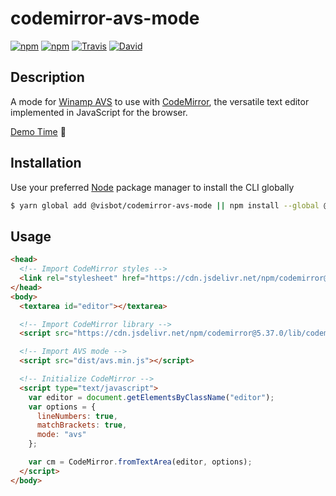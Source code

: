# codemirror-avs-mode

[![npm](https://img.shields.io/npm/l/@visbot/codemirror-avs-mode.svg?style=flat-square)](https://www.npmjs.org/package/@visbot/codemirror-avs-mode)
[![npm](https://img.shields.io/npm/v/@visbot/codemirror-avs-mode.svg?style=flat-square)](https://www.npmjs.org/package/@visbot/codemirror-avs-mode)
[![Travis](https://img.shields.io/travis/visbot/codemirror-avs-mode.svg?style=flat-square)](https://travis-ci.org/visbot/codemirror-avs-mode)
[![David](https://img.shields.io/david/dev/visbot/codemirror-avs-mode.svg?style=flat-square)](https://david-dm.org/visbot/codemirror-avs-mode?type=dev)

## Description

A mode for [Winamp AVS](https://www.wikiwand.com/en/Advanced_Visualization_Studio) to use with [CodeMirror](https://codemirror.net/), the versatile text editor implemented in JavaScript for the browser.

[Demo Time](https://visbot.github.io/codemirror-avs-mode//) 🙌

## Installation

Use your preferred [Node](https://nodejs.org) package manager to install the CLI globally

```sh
$ yarn global add @visbot/codemirror-avs-mode || npm install --global @visbot/codemirror-avs-mode
```

## Usage

```html
<head>
  <!-- Import CodeMirror styles -->
  <link rel="stylesheet" href="https://cdn.jsdelivr.net/npm/codemirror@5.37.0/lib/codemirror.css">
</head>
<body>
  <textarea id="editor"></textarea>

  <!-- Import CodeMirror library -->
  <script src="https://cdn.jsdelivr.net/npm/codemirror@5.37.0/lib/codemirror.min.js"></script>

  <!-- Import AVS mode -->
  <script src="dist/avs.min.js"></script>

  <!-- Initialize CodeMirror -->
  <script type="text/javascript">
    var editor = document.getElementsByClassName("editor");
    var options = {
      lineNumbers: true,
      matchBrackets: true,
      mode: "avs"
    };

    var cm = CodeMirror.fromTextArea(editor, options);
  </script>
</body>
```
